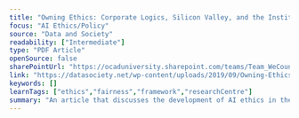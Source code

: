 ```yaml
---
title: "Owning Ethics: Corporate Logics, Silicon Valley, and the Institutionalization of Ethics"
focus: "AI Ethics/Policy"
source: "Data and Society"
readability: ["Intermediate"]
type: "PDF Article"
openSource: false
sharePointUrl: "https://ocaduniversity.sharepoint.com/teams/Team_WeCount/Shared%20Documents/Resources%20and%20Tools/Literature%20(curated)/Owning%20Ethics.pdf"
link: "https://datasociety.net/wp-content/uploads/2019/09/Owning-Ethics-PDF-version-2.pdf"
keywords: []
learnTags: ["ethics","fairness","framework","researchCentre"]
summary: "An article that discusses the development of AI ethics in the data industry, the recent rise in the number of ethics-related staff and the need for a coherent approach to AI ethics. "
---
```

